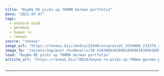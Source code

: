 ```yaml
---
title: "BayWa RE picks up 700MW German portfolio"
date: "2021-07-07"
tags: 
  - onshore wind
  - germany
  - baywa re
  - renews
source: "renews"
image_url: "https://renews.biz//media/25448/vcsprasset_3534880_233370_ea1676eb-871a-4296-8a31-c18c16a37505_0.jpg?mode=crop&width=770&heightratio=0.6103896103896103896103896104&slimmage=true"
image_fp: "/assets/img/post_thumbnails/30.6103896103896103896103896104&slimmage=true"
lead: "BayWa RE picks up 700MW German portfolio"
article_url: "https://renews.biz/70819/baywa-re-picks-up-700mw-german-portfolio/"
---
```


---
